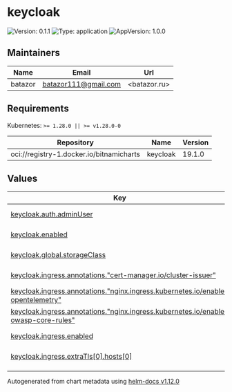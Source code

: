 # keycloak

![Version: 0.1.1](https://img.shields.io/badge/Version-0.1.1-informational?style=flat-square) ![Type: application](https://img.shields.io/badge/Type-application-informational?style=flat-square) ![AppVersion: 1.0.0](https://img.shields.io/badge/AppVersion-1.0.0-informational?style=flat-square)

## Maintainers

| Name | Email | Url |
| ---- | ------ | --- |
| batazor | <batazor111@gmail.com> | <batazor.ru> |

## Requirements

Kubernetes: `>= 1.28.0 || >= v1.28.0-0`

| Repository | Name | Version |
|------------|------|---------|
| oci://registry-1.docker.io/bitnamicharts | keycloak | 19.1.0 |

## Values

<table height="400px" >
	<thead>
		<th>Key</th>
		<th>Type</th>
		<th>Default</th>
		<th>Description</th>
	</thead>
	<tbody>
		<tr>
			<td id="keycloak--auth--adminUser"><a href="./values.yaml#L14">keycloak.auth.adminUser</a></td>
			<td>
string
</td>
			<td>
				<div style="max-width: 300px;">
<pre lang="json">
"user"
</pre>
</div>
			</td>
			<td></td>
		</tr>
		<tr>
			<td id="keycloak--enabled"><a href="./values.yaml#L8">keycloak.enabled</a></td>
			<td>
bool
</td>
			<td>
				<div style="max-width: 300px;">
<pre lang="json">
true
</pre>
</div>
			</td>
			<td></td>
		</tr>
		<tr>
			<td id="keycloak--global--storageClass"><a href="./values.yaml#L11">keycloak.global.storageClass</a></td>
			<td>
string
</td>
			<td>
				<div style="max-width: 300px;">
<pre lang="json">
"local-path"
</pre>
</div>
			</td>
			<td></td>
		</tr>
		<tr>
			<td id="keycloak--ingress--annotations--"cert-manager--io/cluster-issuer""><a href="./values.yaml#L50">keycloak.ingress.annotations."cert-manager.io/cluster-issuer"</a></td>
			<td>
string
</td>
			<td>
				<div style="max-width: 300px;">
<pre lang="json">
"cert-manager-production"
</pre>
</div>
			</td>
			<td></td>
		</tr>
		<tr>
			<td id="keycloak--ingress--annotations--"nginx--ingress--kubernetes--io/enable-opentelemetry""><a href="./values.yaml#L52">keycloak.ingress.annotations."nginx.ingress.kubernetes.io/enable-opentelemetry"</a></td>
			<td>
string
</td>
			<td>
				<div style="max-width: 300px;">
<pre lang="json">
"true"
</pre>
</div>
			</td>
			<td></td>
		</tr>
		<tr>
			<td id="keycloak--ingress--annotations--"nginx--ingress--kubernetes--io/enable-owasp-core-rules""><a href="./values.yaml#L51">keycloak.ingress.annotations."nginx.ingress.kubernetes.io/enable-owasp-core-rules"</a></td>
			<td>
string
</td>
			<td>
				<div style="max-width: 300px;">
<pre lang="json">
"true"
</pre>
</div>
			</td>
			<td></td>
		</tr>
		<tr>
			<td id="keycloak--ingress--enabled"><a href="./values.yaml#L45">keycloak.ingress.enabled</a></td>
			<td>
bool
</td>
			<td>
				<div style="max-width: 300px;">
<pre lang="json">
true
</pre>
</div>
			</td>
			<td></td>
		</tr>
		<tr>
			<td id="keycloak--ingress--extraTls[0]--hosts[0]"><a href="./values.yaml#L57">keycloak.ingress.extraTls[0].hosts[0]</a></td>
			<td>
string
</td>
			<td>
				<div style="max-width: 300px;">
<pre lang="json">
"keycloak.shortlink.best"
</pre>
</div>
			</td>
			<td></td>
		</tr>
		<tr>
			<td id="keycloak--ingress--extraTls[0]--secretName"><a href="./values.yaml#L55">keycloak.ingress.extraTls[0].secretName</a></td>
			<td>
string
</td>
			<td>
				<div style="max-width: 300px;">
<pre lang="json">
"keycloak-ingress-tls"
</pre>
</div>
			</td>
			<td></td>
		</tr>
		<tr>
			<td id="keycloak--ingress--hostname"><a href="./values.yaml#L47">keycloak.ingress.hostname</a></td>
			<td>
string
</td>
			<td>
				<div style="max-width: 300px;">
<pre lang="json">
"keycloak.shortlink.best"
</pre>
</div>
			</td>
			<td></td>
		</tr>
		<tr>
			<td id="keycloak--ingress--ingressClassName"><a href="./values.yaml#L46">keycloak.ingress.ingressClassName</a></td>
			<td>
string
</td>
			<td>
				<div style="max-width: 300px;">
<pre lang="json">
"nginx"
</pre>
</div>
			</td>
			<td></td>
		</tr>
		<tr>
			<td id="keycloak--keycloakConfigCli--enabled"><a href="./values.yaml#L72">keycloak.keycloakConfigCli.enabled</a></td>
			<td>
bool
</td>
			<td>
				<div style="max-width: 300px;">
<pre lang="json">
false
</pre>
</div>
			</td>
			<td></td>
		</tr>
		<tr>
			<td id="keycloak--livenessProbe--enabled"><a href="./values.yaml#L25">keycloak.livenessProbe.enabled</a></td>
			<td>
bool
</td>
			<td>
				<div style="max-width: 300px;">
<pre lang="json">
false
</pre>
</div>
			</td>
			<td></td>
		</tr>
		<tr>
			<td id="keycloak--metrics--enabled"><a href="./values.yaml#L63">keycloak.metrics.enabled</a></td>
			<td>
bool
</td>
			<td>
				<div style="max-width: 300px;">
<pre lang="json">
true
</pre>
</div>
			</td>
			<td></td>
		</tr>
		<tr>
			<td id="keycloak--metrics--prometheusRule--enabled"><a href="./values.yaml#L69">keycloak.metrics.prometheusRule.enabled</a></td>
			<td>
bool
</td>
			<td>
				<div style="max-width: 300px;">
<pre lang="json">
true
</pre>
</div>
			</td>
			<td></td>
		</tr>
		<tr>
			<td id="keycloak--metrics--serviceMonitor--enabled"><a href="./values.yaml#L66">keycloak.metrics.serviceMonitor.enabled</a></td>
			<td>
bool
</td>
			<td>
				<div style="max-width: 300px;">
<pre lang="json">
true
</pre>
</div>
			</td>
			<td></td>
		</tr>
		<tr>
			<td id="keycloak--postgresql--image"><a href="./values.yaml#L75">keycloak.postgresql.image</a></td>
			<td>
object
</td>
			<td>
				<div style="max-width: 300px;">
<pre lang="json">
{}
</pre>
</div>
			</td>
			<td></td>
		</tr>
		<tr>
			<td id="keycloak--production"><a href="./values.yaml#L21">keycloak.production</a></td>
			<td>
bool
</td>
			<td>
				<div style="max-width: 300px;">
<pre lang="json">
false
</pre>
</div>
			</td>
			<td></td>
		</tr>
		<tr>
			<td id="keycloak--proxy"><a href="./values.yaml#L22">keycloak.proxy</a></td>
			<td>
string
</td>
			<td>
				<div style="max-width: 300px;">
<pre lang="json">
"edge"
</pre>
</div>
			</td>
			<td></td>
		</tr>
		<tr>
			<td id="keycloak--rbac--create"><a href="./values.yaml#L60">keycloak.rbac.create</a></td>
			<td>
bool
</td>
			<td>
				<div style="max-width: 300px;">
<pre lang="json">
true
</pre>
</div>
			</td>
			<td></td>
		</tr>
		<tr>
			<td id="keycloak--readinessProbe--enabled"><a href="./values.yaml#L28">keycloak.readinessProbe.enabled</a></td>
			<td>
bool
</td>
			<td>
				<div style="max-width: 300px;">
<pre lang="json">
false
</pre>
</div>
			</td>
			<td></td>
		</tr>
		<tr>
			<td id="keycloak--resources--limits--cpu"><a href="./values.yaml#L32">keycloak.resources.limits.cpu</a></td>
			<td>
string
</td>
			<td>
				<div style="max-width: 300px;">
<pre lang="json">
"100m"
</pre>
</div>
			</td>
			<td></td>
		</tr>
		<tr>
			<td id="keycloak--resources--limits--memory"><a href="./values.yaml#L33">keycloak.resources.limits.memory</a></td>
			<td>
string
</td>
			<td>
				<div style="max-width: 300px;">
<pre lang="json">
"512Mi"
</pre>
</div>
			</td>
			<td></td>
		</tr>
		<tr>
			<td id="keycloak--resources--requests--cpu"><a href="./values.yaml#L35">keycloak.resources.requests.cpu</a></td>
			<td>
string
</td>
			<td>
				<div style="max-width: 300px;">
<pre lang="json">
"20m"
</pre>
</div>
			</td>
			<td></td>
		</tr>
		<tr>
			<td id="keycloak--resources--requests--memory"><a href="./values.yaml#L36">keycloak.resources.requests.memory</a></td>
			<td>
string
</td>
			<td>
				<div style="max-width: 300px;">
<pre lang="json">
"64Mi"
</pre>
</div>
			</td>
			<td></td>
		</tr>
		<tr>
			<td id="keycloak--spi"><a href="./values.yaml#L17">keycloak.spi</a></td>
			<td>
object
</td>
			<td>
				<div style="max-width: 300px;">
<pre lang="json">
{}
</pre>
</div>
			</td>
			<td></td>
		</tr>
		<tr>
			<td id="keycloak--terminationGracePeriodSeconds"><a href="./values.yaml#L38">keycloak.terminationGracePeriodSeconds</a></td>
			<td>
int
</td>
			<td>
				<div style="max-width: 300px;">
<pre lang="json">
60
</pre>
</div>
			</td>
			<td></td>
		</tr>
		<tr>
			<td id="keycloak--tls--autoGenerated"><a href="./values.yaml#L42">keycloak.tls.autoGenerated</a></td>
			<td>
bool
</td>
			<td>
				<div style="max-width: 300px;">
<pre lang="json">
false
</pre>
</div>
			</td>
			<td></td>
		</tr>
		<tr>
			<td id="keycloak--tls--enabled"><a href="./values.yaml#L41">keycloak.tls.enabled</a></td>
			<td>
bool
</td>
			<td>
				<div style="max-width: 300px;">
<pre lang="json">
false
</pre>
</div>
			</td>
			<td></td>
		</tr>
	</tbody>
</table>

----------------------------------------------
Autogenerated from chart metadata using [helm-docs v1.12.0](https://github.com/norwoodj/helm-docs/releases/v1.12.0)
